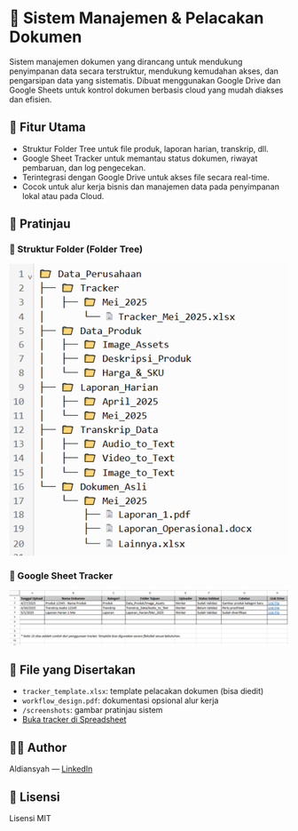 # 📂 Sistem Manajemen & Pelacakan Dokumen

Sistem manajemen dokumen yang dirancang untuk mendukung penyimpanan data secara terstruktur, mendukung kemudahan akses, dan pengarsipan data yang sistematis. Dibuat menggunakan Google Drive dan Google Sheets untuk kontrol dokumen berbasis cloud yang mudah diakses dan efisien.

## 🔧 Fitur Utama

- Struktur Folder Tree untuk file produk, laporan harian, transkrip, dll.
- Google Sheet Tracker untuk memantau status dokumen, riwayat pembaruan, dan log pengecekan.
- Terintegrasi dengan Google Drive untuk akses file secara real-time.
- Cocok untuk alur kerja bisnis dan manajemen data pada penyimpanan lokal atau pada Cloud.

## 📖 Pratinjau

### 📁 Struktur Folder (Folder Tree)
![Folder Design](screenshots/folder_tree_design.png)

### 📝 Google Sheet Tracker
![Sheet Tracker](screenshots/sheet_tracker_example.png)

## 📁 File yang Disertakan

- `tracker_template.xlsx`: template pelacakan dokumen (bisa diedit)
- `workflow_design.pdf`: dokumentasi opsional alur kerja
- `/screenshots`: gambar pratinjau sistem
- [Buka tracker di Spreadsheet](https://docs.google.com/spreadsheets/d/1xS1zvAsaYmzlB-r0MsNtVjwtMbHi0yTm/edit?usp=sharing&ouid=107976597923095791273&rtpof=true&sd=true)

## 👨‍💻 Author
Aldiansyah — [LinkedIn](https://linkedin.com/in/aldyanns)

## 📜 Lisensi
Lisensi MIT
